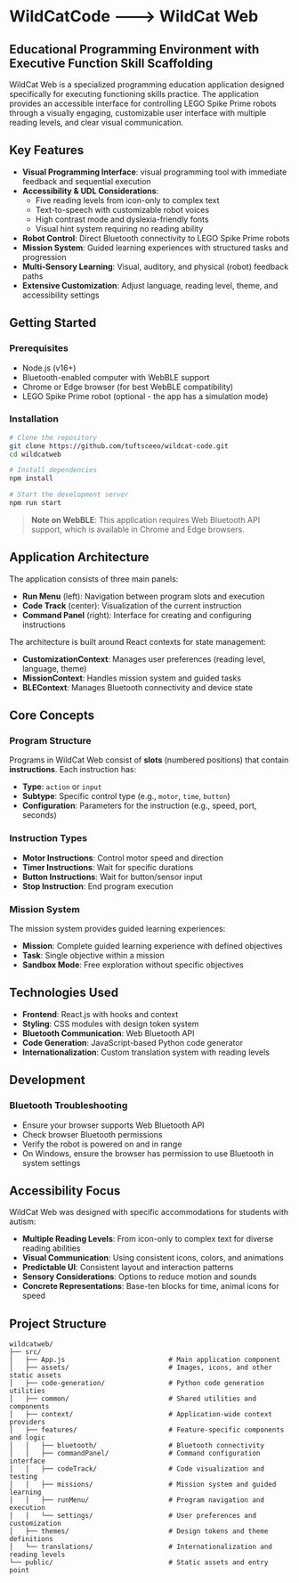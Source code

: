 # WildCatCode ---> WildCat Web

## Educational Programming Environment with Executive Function Skill Scaffolding

WildCat Web is a specialized programming education application designed specifically for executing functioning skills practice. The application provides an accessible interface for controlling LEGO Spike Prime robots through a visually engaging, customizable user interface with multiple reading levels, and clear visual communication.

## Key Features

-   **Visual Programming Interface**: visual programming tool with immediate feedback and sequential execution
-   **Accessibility & UDL Considerations**:
    -   Five reading levels from icon-only to complex text
    -   Text-to-speech with customizable robot voices
    -   High contrast mode and dyslexia-friendly fonts
    -   Visual hint system requiring no reading ability
-   **Robot Control**: Direct Bluetooth connectivity to LEGO Spike Prime robots
-   **Mission System**: Guided learning experiences with structured tasks and progression
-   **Multi-Sensory Learning**: Visual, auditory, and physical (robot) feedback paths
-   **Extensive Customization**: Adjust language, reading level, theme, and accessibility settings

## Getting Started

### Prerequisites

-   Node.js (v16+)
-   Bluetooth-enabled computer with WebBLE support
-   Chrome or Edge browser (for best WebBLE compatibility)
-   LEGO Spike Prime robot (optional - the app has a simulation mode)

### Installation

```bash
# Clone the repository
git clone https://github.com/tuftsceeo/wildcat-code.git
cd wildcatweb

# Install dependencies
npm install

# Start the development server
npm run start
```

> **Note on WebBLE**: This application requires Web Bluetooth API support, which is available in Chrome and Edge browsers.

## Application Architecture

The application consists of three main panels:

-   **Run Menu** (left): Navigation between program slots and execution
-   **Code Track** (center): Visualization of the current instruction
-   **Command Panel** (right): Interface for creating and configuring instructions

The architecture is built around React contexts for state management:

-   **CustomizationContext**: Manages user preferences (reading level, language, theme)
-   **MissionContext**: Handles mission system and guided tasks
-   **BLEContext**: Manages Bluetooth connectivity and device state

## Core Concepts

### Program Structure

Programs in WildCat Web consist of **slots** (numbered positions) that contain **instructions**. Each instruction has:

-   **Type**: `action` or `input`
-   **Subtype**: Specific control type (e.g., `motor`, `time`, `button`)
-   **Configuration**: Parameters for the instruction (e.g., speed, port, seconds)

### Instruction Types

-   **Motor Instructions**: Control motor speed and direction
-   **Timer Instructions**: Wait for specific durations
-   **Button Instructions**: Wait for button/sensor input
-   **Stop Instruction**: End program execution

### Mission System

The mission system provides guided learning experiences:

-   **Mission**: Complete guided learning experience with defined objectives
-   **Task**: Single objective within a mission
-   **Sandbox Mode**: Free exploration without specific objectives

## Technologies Used

-   **Frontend**: React.js with hooks and context
-   **Styling**: CSS modules with design token system
-   **Bluetooth Communication**: Web Bluetooth API
-   **Code Generation**: JavaScript-based Python code generator
-   **Internationalization**: Custom translation system with reading levels

## Development

### Bluetooth Troubleshooting

-   Ensure your browser supports Web Bluetooth API
-   Check browser Bluetooth permissions
-   Verify the robot is powered on and in range
-   On Windows, ensure the browser has permission to use Bluetooth in system settings

## Accessibility Focus

WildCat Web was designed with specific accommodations for students with autism:

-   **Multiple Reading Levels**: From icon-only to complex text for diverse reading abilities
-   **Visual Communication**: Using consistent icons, colors, and animations
-   **Predictable UI**: Consistent layout and interaction patterns
-   **Sensory Considerations**: Options to reduce motion and sounds
-   **Concrete Representations**: Base-ten blocks for time, animal icons for speed

## Project Structure

```
wildcatweb/
├── src/
│   ├── App.js                          # Main application component
│   ├── assets/                         # Images, icons, and other static assets
│   ├── code-generation/                # Python code generation utilities
│   ├── common/                         # Shared utilities and components
│   ├── context/                        # Application-wide context providers
│   ├── features/                       # Feature-specific components and logic
│   │   ├── bluetooth/                  # Bluetooth connectivity
│   │   ├── commandPanel/               # Command configuration interface
│   │   ├── codeTrack/                  # Code visualization and testing
│   │   ├── missions/                   # Mission system and guided learning
│   │   ├── runMenu/                    # Program navigation and execution
│   │   └── settings/                   # User preferences and customization
│   ├── themes/                         # Design tokens and theme definitions
│   └── translations/                   # Internationalization and reading levels
└── public/                             # Static assets and entry point
```
